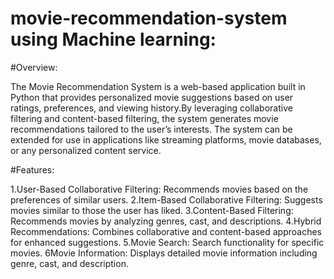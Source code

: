 # movie-recommendation-system using Machine learning:


#Overview:

The Movie Recommendation System is a web-based application built in Python that provides personalized movie suggestions based on user ratings, preferences,
and viewing history.By leveraging collaborative filtering and content-based filtering, the system generates movie recommendations tailored to the user’s interests.
The system can be extended for use in applications like streaming platforms, movie databases, or any personalized content service.

#Features:

1.User-Based Collaborative Filtering: Recommends movies based on the preferences of similar users.
2.Item-Based Collaborative Filtering: Suggests movies similar to those the user has liked.
3.Content-Based Filtering: Recommends movies by analyzing genres, cast, and descriptions.
4.Hybrid Recommendations: Combines collaborative and content-based approaches for enhanced suggestions.
5.Movie Search: Search functionality for specific movies.
6Movie Information: Displays detailed movie information including genre, cast, and description.
